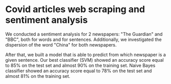 # Covid articles web scraping and sentiment analysis 

We conducted a sentiment analysis for 2 newspapers: "The Guardian" and "BBC", both for words and for sentences. 
Additionally, we investigated the dispersion of the word "China" for both newspapers.

After that, we built a model that is able to predict from which newspaper is a given sentence. 
Our best classifier (SVM) showed an accuracy score equal to 85% on the test set and almost 90% on the training set. 
Naive Bayes classifier showed an accuracy score equal to 78% on the test set and almost 81% on the training set.
